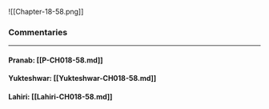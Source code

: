 ![[Chapter-18-58.png]]

### Commentaries

---

#### Pranab: [[P-CH018-58.md]]

#### Yukteshwar: [[Yukteshwar-CH018-58.md]]

#### Lahiri: [[Lahiri-CH018-58.md]]

